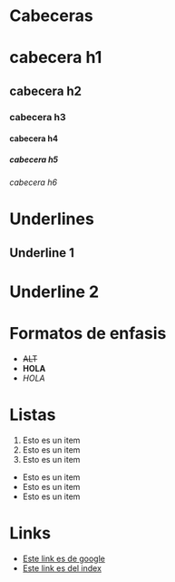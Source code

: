# Cabeceras
# cabecera h1
## cabecera h2
### cabecera h3
#### cabecera h4
##### cabecera h5
###### cabecera h6

# Underlines

Underline 1
--------
Underline 2
===========

# Formatos de enfasis
- ~~ALT~~ 
- **HOLA**
 - *HOLA*

# Listas
1. Esto es un item
1. Esto es un item
1. Esto es un item
-  Esto es un item
- Esto es un item
- Esto es un item

# Links
- [Este link es de google](http://www.google.com)
- [Este link es del index](index.html)


